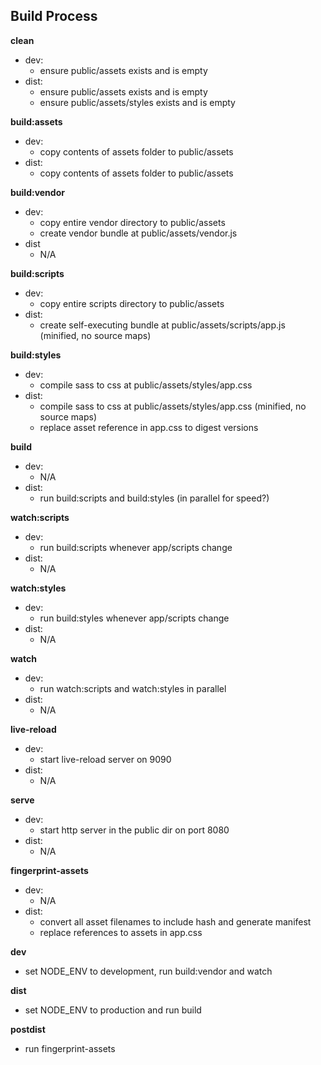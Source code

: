 ## Build Process

**clean**
  * dev:
    * ensure public/assets exists and is empty
  * dist:
    * ensure public/assets exists and is empty
    * ensure public/assets/styles exists and is empty

**build:assets**
  * dev:
    * copy contents of assets folder to public/assets
  * dist:
    * copy contents of assets folder to public/assets
    
**build:vendor**
  * dev:
    * copy entire vendor directory to public/assets
    * create vendor bundle at public/assets/vendor.js
  * dist
    * N/A
    
**build:scripts**
  * dev:
    * copy entire scripts directory to public/assets
  * dist:
    * create self-executing bundle at public/assets/scripts/app.js (minified, no source maps)
    
**build:styles**
  * dev:
    * compile sass to css at public/assets/styles/app.css
  * dist:
    * compile sass to css at public/assets/styles/app.css (minified, no source maps)
    * replace asset reference in app.css to digest versions

**build**
  * dev:
    * N/A
  * dist:
    * run build:scripts and build:styles (in parallel for speed?)

**watch:scripts**
  * dev:
    * run build:scripts whenever app/scripts change 
  * dist:
    * N/A
  
**watch:styles**
  * dev:
    * run build:styles whenever app/scripts change 
  * dist:
    * N/A

**watch**
  * dev:
    * run watch:scripts and watch:styles in parallel
  * dist:
    * N/A

**live-reload**
  * dev:
    * start live-reload server on 9090
  * dist:
    * N/A

**serve**
  * dev:
    * start http server in the public dir on port 8080
  * dist:
    * N/A

**fingerprint-assets**
  * dev:
    * N/A
  * dist:
    * convert all asset filenames to include hash and generate manifest
    * replace references to assets in app.css

**dev**
  * set NODE_ENV to development, run build:vendor and watch

**dist**
  * set NODE_ENV to production and run build

**postdist**
  * run fingerprint-assets
